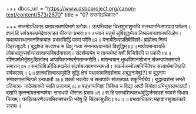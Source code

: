 +++
dbcs_url = "https://www.dsbcproject.org/canon-text/content/573/2670"
title = "07 सप्तमोऽधिकारः"

+++
सप्तमोऽधिकारः
प्रभावलक्षणविभागे श्लोकः।
उत्पत्तिवाक् चित्तशुभाशुभाधि तत्स्थाननिःसारपदा परोक्षम्। 
ज्ञानं हि सर्वत्रगसप्रभेदेष्वव्याहतं धीरगतः प्रभावः॥१॥
ध्यानं चतुर्थं सुविशुद्धमेत्य निष्कल्पनाज्ञानपरिग्रहेण। 
यथाव्यवस्थानमनस्क्रियातः प्रभावसिद्धिं परमां परैति॥२॥
येनार्यदिव्याप्रतिमैर्विहारै-
र्ब्राह्मैश्च नित्यं विहरत्युदारैः। 
बुद्धांश्च सत्त्वांश्च स दिक्षु गत्वा 
संमानयत्यानयते विशुद्धिम्॥३॥
मायोपमान्पश्यति लोकधातून्सर्वान्ससत्त्वान्सविवर्तनाशान्। 
संदर्शयत्येव च तान्यथेष्टं वशी विचित्रैरपि स प्रकारैः॥४॥
रश्मिप्रमोक्षैर्भृशदुःखितांश्च 
आपायिकान्स्वर्गगतान्करोति। 
मारान्वयान् क्षुब्धविमानशोभान् 
संकम्पयंस्रासयते समारान्॥५॥
समाधिविक्रीडितमप्रमेयं संदर्शयत्यग्रगणस्यमध्ये। 
सकर्मजन्मोत्तमनिर्मितैश्च सत्त्वार्थमातिष्ठति सर्वकालम्॥ ६॥
ज्ञानवशित्वात्समुपैति शुद्धिं 
क्षेत्रं यथाकामनिदर्शनाय
अबुद्धनामेषु[?] च बुद्धनाम
संश्रावणात्तान्क्षिपते ऽन्यधातौ॥७॥
शक्तो भवत्येव च सत्वपाके 
संजातपक्षः शकुनिर्यथैव। 
बुद्धात्प्रशंसां लभते ऽतिमात्रा-
मादेयवाक्यो भवति प्रजानाम्॥८॥
षड्धाप्यभिज्ञा त्रिविधा च विद्या 
अष्टौ विमोक्षा ऽभिभुवस्तथाऽष्टौ। 
दशापि कृत्स्नायतनान्यमेयाः 
समाधयो धीरगतः प्रभावः॥९॥
स हि परमवशित्वलब्धबुद्धिर्जगदवशं स्ववशे विधाय नित्यम्। 
परहितकरणैकताभिरामश्चरति भवेषु हि सिंहवत्सुधीरः॥१०॥
॥ प्रभावाधिकारः महायानसूत्रालंकारे सप्तमः॥
